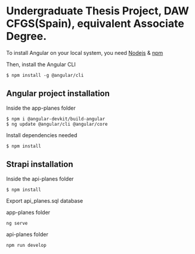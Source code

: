 # Undergraduate Thesis Project, DAW CFGS(Spain), equivalent Associate Degree.

To install Angular on your local system, you need [Nodejs](https://nodejs.org/en/about/releases/) & [npm](https://docs.npmjs.com/about-npm)

Then, install the Angular CLI

```
$ npm install -g @angular/cli
```

## Angular project installation 

Inside the app-planes folder

```
$ npm i @angular-devkit/build-angular
$ ng update @angular/cli @angular/core 
```

Install dependencies needed
```
$ npm install
```
## Strapi installation

Inside the api-planes folder

```
$ npm install
```
Export api_planes.sql database

app-planes folder
```
ng serve 
```
api-planes folder
```
npm run develop
```
